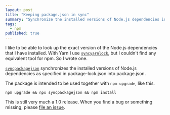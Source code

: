 ```yaml
---
layout: post
title: "Keeping package.json in sync"
summary: "Synchronize the installed versions of Node.js dependencies into package.json."
tags:
  - npm
published: true
---
```


I like to be able to look up the exact version of the Node.js dependencies that I have installed. With Yarn I use [`syncyarnlock`](https://www.npmjs.com/package/syncyarnlock), but I couldn't find any equivalent tool for npm. So I wrote one.

[`syncpackagejson`](https://www.npmjs.com/package/syncpackagejson) synchronizes the installed versions of Node.js dependencies as specified in package-lock.json into package.json.

The package is intended to be used together with `npm upgrade`, like this.

```shell
npm upgrade && npx syncpackagejson && npm install
```

This is still very much a 1.0 release. When you find a bug or something missing, please [file an issue](https://github.com/janaagaard75/syncpackagejson/issues).
